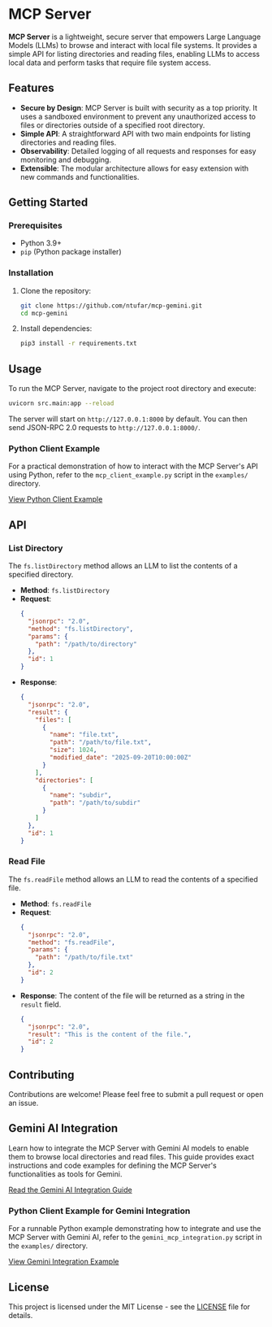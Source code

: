 # MCP Server

**MCP Server** is a lightweight, secure server that empowers Large Language Models (LLMs) to browse and interact with local file systems. It provides a simple API for listing directories and reading files, enabling LLMs to access local data and perform tasks that require file system access.

## Features

- **Secure by Design**: MCP Server is built with security as a top priority. It uses a sandboxed environment to prevent any unauthorized access to files or directories outside of a specified root directory.
- **Simple API**: A straightforward API with two main endpoints for listing directories and reading files.
- **Observability**: Detailed logging of all requests and responses for easy monitoring and debugging.
- **Extensible**: The modular architecture allows for easy extension with new commands and functionalities.

## Getting Started

### Prerequisites

- Python 3.9+
- `pip` (Python package installer)

### Installation

1.  Clone the repository:
    ```bash
    git clone https://github.com/ntufar/mcp-gemini.git
    cd mcp-gemini
    ```
2.  Install dependencies:
    ```bash
    pip3 install -r requirements.txt
    ```

## Usage

To run the MCP Server, navigate to the project root directory and execute:

```bash
uvicorn src.main:app --reload
```

The server will start on `http://127.0.0.1:8000` by default. You can then send JSON-RPC 2.0 requests to `http://127.0.0.1:8000/`.

### Python Client Example

For a practical demonstration of how to interact with the MCP Server's API using Python, refer to the `mcp_client_example.py` script in the `examples/` directory.

[View Python Client Example](examples/mcp_client_example.py)

## API

### List Directory

The `fs.listDirectory` method allows an LLM to list the contents of a specified directory.

- **Method**: `fs.listDirectory`
- **Request**:
  ```json
  {
    "jsonrpc": "2.0",
    "method": "fs.listDirectory",
    "params": {
      "path": "/path/to/directory"
    },
    "id": 1
  }
  ```
- **Response**:
  ```json
  {
    "jsonrpc": "2.0",
    "result": {
      "files": [
        {
          "name": "file.txt",
          "path": "/path/to/file.txt",
          "size": 1024,
          "modified_date": "2025-09-20T10:00:00Z"
        }
      ],
      "directories": [
        {
          "name": "subdir",
          "path": "/path/to/subdir"
        }
      ]
    },
    "id": 1
  }
  ```

### Read File

The `fs.readFile` method allows an LLM to read the contents of a specified file.

- **Method**: `fs.readFile`
- **Request**:
  ```json
  {
    "jsonrpc": "2.0",
    "method": "fs.readFile",
    "params": {
      "path": "/path/to/file.txt"
    },
    "id": 2
  }
  ```
- **Response**: The content of the file will be returned as a string in the `result` field.
  ```json
  {
    "jsonrpc": "2.0",
    "result": "This is the content of the file.",
    "id": 2
  }
  ```

## Contributing

Contributions are welcome! Please feel free to submit a pull request or open an issue.

## Gemini AI Integration

Learn how to integrate the MCP Server with Gemini AI models to enable them to browse local directories and read files. This guide provides exact instructions and code examples for defining the MCP Server's functionalities as tools for Gemini.

[Read the Gemini AI Integration Guide](docs/gemini_integration.md)

### Python Client Example for Gemini Integration

For a runnable Python example demonstrating how to integrate and use the MCP Server with Gemini AI, refer to the `gemini_mcp_integration.py` script in the `examples/` directory.

[View Gemini Integration Example](examples/gemini_mcp_integration.py)

## License

This project is licensed under the MIT License - see the [LICENSE](LICENSE) file for details.
